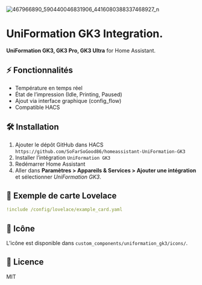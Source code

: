 ![467966890_590440046831906_4416080388337468927_n](https://github.com/user-attachments/assets/647fde77-b7e6-4a36-bfff-32d722e410f7)

# UniFormation GK3 Integration.

**UniFormation GK3, GK3 Pro, GK3 Ultra** for Home Assistant.

## ⚡ Fonctionnalités
- Température en temps réel
- État de l’impression (Idle, Printing, Paused)
- Ajout via interface graphique (config_flow)
- Compatible HACS

## 🛠️ Installation
1. Ajouter le dépôt GitHub dans HACS  
   `https://github.com/SoFarSoGood86/homeassistant-UniFormation-GK3`
2. Installer l’intégration `UniFormation GK3`
3. Redémarrer Home Assistant
4. Aller dans **Paramètres > Appareils & Services > Ajouter une intégration** et sélectionner *UniFormation GK3*.

## 🧭 Exemple de carte Lovelace

```yaml
!include /config/lovelace/example_card.yaml
```

## 📸 Icône
L’icône est disponible dans `custom_components/uniformation_gk3/icons/`.

## 📜 Licence
MIT
